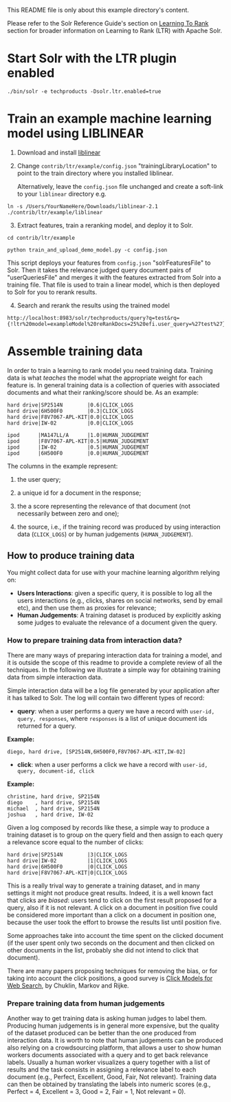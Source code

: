 This README file is only about this example directory's content.

Please refer to the Solr Reference Guide's section on [Learning To Rank](https://solr.apache.org/guide/learning-to-rank.html) section for broader information on Learning to Rank (LTR) with Apache Solr.

# Start Solr with the LTR plugin enabled

   `./bin/solr -e techproducts -Dsolr.ltr.enabled=true`

# Train an example machine learning model using LIBLINEAR

1. Download and install [liblinear](https://www.csie.ntu.edu.tw/~cjlin/liblinear/)

2. Change `contrib/ltr/example/config.json` "trainingLibraryLocation" to point to the train directory where you installed liblinear.

   Alternatively, leave the `config.json` file unchanged and create a soft-link to your `liblinear` directory e.g.

  `ln -s /Users/YourNameHere/Downloads/liblinear-2.1 ./contrib/ltr/example/liblinear`

3. Extract features, train a reranking model, and deploy it to Solr.

  `cd contrib/ltr/example`

  `python train_and_upload_demo_model.py -c config.json`

   This script deploys your features from `config.json` "solrFeaturesFile" to Solr.  Then it takes the relevance judged query
   document pairs of "userQueriesFile" and merges it with the features extracted from Solr into a training
   file.  That file is used to train a linear model, which is then deployed to Solr for you to rerank results.

4. Search and rerank the results using the trained model

```
http://localhost:8983/solr/techproducts/query?q=test&rq={!ltr%20model=exampleModel%20reRankDocs=25%20efi.user_query=%27test%27}&fl=price,score,name
```

# Assemble training data
In order to train a learning to rank model you need training data. Training data is
what *teaches* the model what the appropriate weight for each feature is. In general
training data is a collection of queries with associated documents and what their ranking/score
should be. As an example:
```
hard drive|SP2514N        |0.6|CLICK_LOGS
hard drive|6H500F0        |0.3|CLICK_LOGS
hard drive|F8V7067-APL-KIT|0.0|CLICK_LOGS
hard drive|IW-02          |0.0|CLICK_LOGS

ipod      |MA147LL/A      |1.0|HUMAN_JUDGEMENT
ipod      |F8V7067-APL-KIT|0.5|HUMAN_JUDGEMENT
ipod      |IW-02          |0.5|HUMAN_JUDGEMENT
ipod      |6H500F0        |0.0|HUMAN_JUDGEMENT
```
The columns in the example represent:

  1. the user query;

  2. a unique id for a document in the response;

  3. the a score representing the relevance of that document (not necessarily between zero and one);

  4. the source, i.e., if the training record was produced by using interaction data (`CLICK_LOGS`) or by human judgements (`HUMAN_JUDGEMENT`).

## How to produce training data

You might collect data for use with your machine learning algorithm relying on:

  * **Users Interactions**: given a specific query, it is possible to log all the users interactions (e.g., clicks, shares on social networks, send by email etc), and then use them as proxies for relevance;
  * **Human Judgements**: A training dataset is produced by explicitly asking some judges to evaluate the relevance of a document given the query.

### How to prepare training data from interaction data?

There are many ways of preparing interaction data for training a model, and it is outside the scope of this readme to provide a complete review of all the techniques.  In the following we illustrate a simple way for obtaining training data from simple interaction data.

Simple interaction data will be a log file generated by your application after it
has talked to Solr. The log will contain two different types of record:

  * **query**: when a user performs a query we have a record with `user-id, query, responses`,
  where `responses` is a list of unique document ids returned for a query.

**Example:**

```
diego, hard drive, [SP2514N,6H500F0,F8V7067-APL-KIT,IW-02]
```

  * **click**: when a user performs a click we have a record with `user-id, query, document-id, click`

**Example:**
```
christine, hard drive, SP2154N
diego    , hard drive, SP2154N
michael  , hard drive, SP2154N
joshua   , hard drive, IW-02
```

Given a log composed by records like these, a simple way to produce a training dataset is to group on the query field
and then assign to each query a relevance score equal to the number of clicks:

```
hard drive|SP2514N        |3|CLICK_LOGS
hard drive|IW-02          |1|CLICK_LOGS
hard drive|6H500F0        |0|CLICK_LOGS
hard drive|F8V7067-APL-KIT|0|CLICK_LOGS
```

This is a really trival way to generate a training dataset, and in many settings
it might not produce great results. Indeed, it is a well known fact that
clicks are *biased*: users tend to click  on the first
result proposed for a query, also if it is not relevant. A click on a document in position
five could be considered more important than a click on a document in position one, because
the user took the effort to browse the results list until position five.

Some approaches take into account the time spent on the clicked document (if the user
spent only two seconds on the document and then clicked on other documents in the list,
probably she did not intend to click that document).

There are many papers proposing techniques for removing the bias, or for taking into account the click positions,
a good survey is  [Click Models for Web Search](http://clickmodels.weebly.com/uploads/5/2/2/5/52257029/mc2015-clickmodels.pdf),
by Chuklin, Markov and Rijke.

### Prepare training data from human judgements

Another way to get training data is asking human judges to label them.
Producing human judgements is in general more expensive, but the quality of the
dataset produced can be better than the one produced from interaction data.
It is worth to note that human judgements can be produced also relying on a
crowdsourcing platform, that allows a user to show human workers documents associated with a
query and to get back relevance labels.
Usually a human worker visualizes a query together with a list of results and the task
consists in assigning a relevance label to each document (e.g., Perfect, Excellent, Good, Fair, Not relevant).
Training data can then be obtained by translating the labels into numeric scores
(e.g., Perfect = 4, Excellent = 3, Good = 2, Fair = 1, Not relevant = 0).
